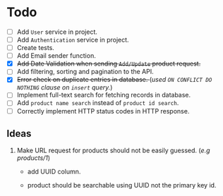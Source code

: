 # Todo

- [ ] Add `User` service in project.
- [ ] Add `Authentication` service in project.
- [ ] Create tests.
- [ ] Add Email sender function.
- [x] <strike>Add Date Validation when sending `Add/Update` product request. </strike>
- [ ] Add filtering, sorting and pagination to the API.
- [x] <strike>Error check on duplicate entries in database. </strike> (*used `ON CONFLICT DO NOTHING` clause on `insert` query.*)
- [ ] Implement full-text search for fetching records in database.
- [ ] Add `product name search` instead of `product id search`.
- [ ] Correctly implement HTTP status codes in HTTP response.

## Ideas

1. Make URL request for products should not be easily guessed. (*e.g products/1*)

    - add UUID column.

    - product should be searchable using UUID not the primary key id.
